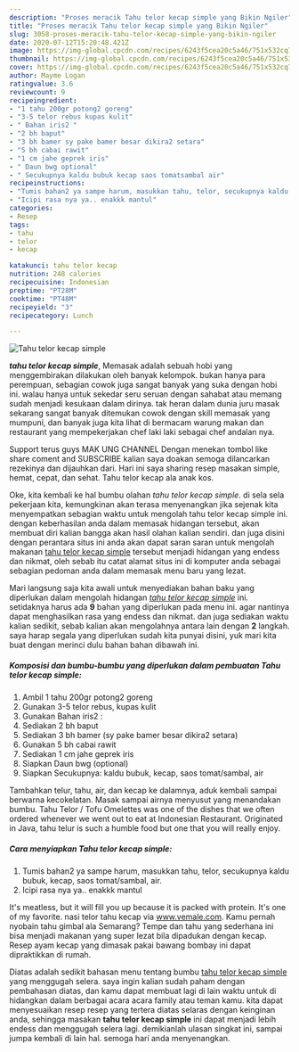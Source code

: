 ```yaml
---
description: "Proses meracik Tahu telor kecap simple yang Bikin Ngiler"
title: "Proses meracik Tahu telor kecap simple yang Bikin Ngiler"
slug: 3058-proses-meracik-tahu-telor-kecap-simple-yang-bikin-ngiler
date: 2020-07-12T15:20:48.421Z
image: https://img-global.cpcdn.com/recipes/6243f5cea20c5a46/751x532cq70/tahu-telor-kecap-simple-foto-resep-utama.jpg
thumbnail: https://img-global.cpcdn.com/recipes/6243f5cea20c5a46/751x532cq70/tahu-telor-kecap-simple-foto-resep-utama.jpg
cover: https://img-global.cpcdn.com/recipes/6243f5cea20c5a46/751x532cq70/tahu-telor-kecap-simple-foto-resep-utama.jpg
author: Mayme Logan
ratingvalue: 3.6
reviewcount: 9
recipeingredient:
- "1 tahu 200gr potong2 goreng"
- "3-5 telor rebus kupas kulit"
- " Bahan iris2 "
- "2 bh baput"
- "3 bh bamer sy pake bamer besar dikira2 setara"
- "5 bh cabai rawit"
- "1 cm jahe geprek iris"
- " Daun bwg optional"
- " Secukupnya kaldu bubuk kecap saos tomatsambal air"
recipeinstructions:
- "Tumis bahan2 ya sampe harum, masukkan tahu, telor, secukupnya kaldu bubuk, kecap, saos tomat/sambal, air."
- "Icipi rasa nya ya.. enakkk mantul"
categories:
- Resep
tags:
- tahu
- telor
- kecap

katakunci: tahu telor kecap 
nutrition: 248 calories
recipecuisine: Indonesian
preptime: "PT28M"
cooktime: "PT48M"
recipeyield: "3"
recipecategory: Lunch

---
```



![Tahu telor kecap simple](https://img-global.cpcdn.com/recipes/6243f5cea20c5a46/751x532cq70/tahu-telor-kecap-simple-foto-resep-utama.jpg)

<b><i>tahu telor kecap simple</i></b>, Memasak adalah sebuah hobi yang menggembirakan dilakukan oleh banyak kelompok. bukan hanya para perempuan, sebagian cowok juga sangat banyak yang suka dengan hobi ini. walau hanya untuk sekedar seru seruan dengan sahabat atau memang sudah menjadi kesukaan dalam dirinya. tak heran dalam dunia juru masak sekarang sangat banyak ditemukan cowok dengan skill memasak yang mumpuni, dan banyak juga kita lihat di bermacam warung makan dan restaurant yang mempekerjakan chef laki laki sebagai chef andalan nya.

Support terus guys MAK UNG CHANNEL Dengan menekan tombol like share coment and SUBSCRIBE kalian saya doakan semoga dilancarkan rezekinya dan dijauhkan dari. Hari ini saya sharing resep masakan simple, hemat, cepat, dan sehat. Tahu telor kecap ala anak kos.

Oke, kita kembali ke hal bumbu olahan <i>tahu telor kecap simple</i>. di sela sela pekerjaan kita, kemungkinan akan terasa menyenangkan jika sejenak kita menyempatkan sebagian waktu untuk mengolah tahu telor kecap simple ini. dengan keberhasilan anda dalam memasak hidangan tersebut, akan membuat diri kalian bangga akan hasil olahan kalian sendiri. dan juga disini dengan perantara situs ini anda akan dapat saran saran untuk mengolah makanan <u>tahu telor kecap simple</u> tersebut menjadi hidangan yang endess dan nikmat, oleh sebab itu catat alamat situs ini di komputer anda sebagai sebagian pedoman anda dalam memasak menu baru yang lezat.


Mari langsung saja kita awali untuk menyediakan bahan baku yang diperlukan dalam mengolah hidangan <u><i>tahu telor kecap simple</i></u> ini. setidaknya harus ada <b>9</b> bahan yang diperlukan pada menu ini. agar nantinya dapat menghasilkan rasa yang endess dan nikmat. dan juga sediakan waktu kalian sedikit, sebab kalian akan mengolahnya antara lain dengan <b>2</b> langkah. saya harap segala yang diperlukan sudah kita punyai disini, yuk mari kita buat dengan merinci dulu bahan bahan dibawah ini.

<!--inarticleads1-->

##### Komposisi dan bumbu-bumbu yang diperlukan dalam pembuatan Tahu telor kecap simple:

1. Ambil 1 tahu 200gr potong2 goreng
1. Gunakan 3-5 telor rebus, kupas kulit
1. Gunakan  Bahan iris2 :
1. Sediakan 2 bh baput
1. Sediakan 3 bh bamer (sy pake bamer besar dikira2 setara)
1. Gunakan 5 bh cabai rawit
1. Sediakan 1 cm jahe geprek iris
1. Siapkan  Daun bwg (optional)
1. Siapkan  Secukupnya: kaldu bubuk, kecap, saos tomat/sambal, air


Tambahkan telur, tahu, air, dan kecap ke dalamnya, aduk kembali sampai berwarna kecokelatan. Masak sampai airnya menyusut yang menandakan bumbu. Tahu Telor / Tofu Omelettes was one of the dishes that we often ordered whenever we went out to eat at Indonesian Restaurant. Originated in Java, tahu telur is such a humble food but one that you will really enjoy. 

<!--inarticleads2-->

##### Cara menyiapkan Tahu telor kecap simple:

1. Tumis bahan2 ya sampe harum, masukkan tahu, telor, secukupnya kaldu bubuk, kecap, saos tomat/sambal, air.
1. Icipi rasa nya ya.. enakkk mantul


It&#39;s meatless, but it will fill you up because it is packed with protein. It&#39;s one of my favorite. nasi telor tahu kecap via www.vemale.com. Kamu pernah nyobain tahu gimbal ala Semarang? Tempe dan tahu yang sederhana ini bisa menjadi makanan yang super lezat bila dipadukan dengan kecap. Resep ayam kecap yang dimasak pakai bawang bombay ini dapat dipraktikkan di rumah. 

Diatas adalah sedikit bahasan menu tentang bumbu <u>tahu telor kecap simple</u> yang menggugah selera. saya ingin kalian sudah paham dengan pembahasan diatas, dan kamu dapat membuat lagi di lain waktu untuk di hidangkan dalam berbagai acara acara family atau teman kamu. kita dapat menyesuaikan resep resep yang tertera diatas selaras dengan keinginan anda, sehingga masakan <b>tahu telor kecap simple</b> ini dapat menjadi lebih endess dan menggugah selera lagi. demikianlah ulasan singkat ini, sampai jumpa kembali di lain hal. semoga hari anda menyenangkan.
